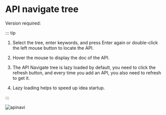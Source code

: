 # API navigate tree

Version required: <Badge text="2.0.7"/>

::: tip
1. Select the tree, enter keywords, and press Enter again or double-click the left mouse button to locate the API.

2. Hover the mouse to display the doc of the API.

3. The API Navigate tree is lazy loaded by default, you need to click the refresh button, and every time you add an API, you also need to refresh to get it.

4. Lazy loading helps to speed up idea startup.

:::

![apinavi](/img/apinav.gif)
